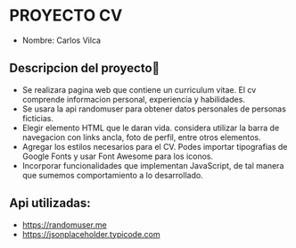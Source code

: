 # PROYECTO CV
- Nombre: Carlos Vilca

## Descripcion del proyecto:page_facing_up:

- Se realizara pagina web que contiene un curriculum vitae. El cv comprende informacion personal, experiencia y habilidades.
- Se usara la api randomuser para obtener datos personales de personas ficticias. 
- Elegir elemento HTML que le daran vida. considera utilizar la barra de navegacion con links ancla, foto de perfil, entre otros elementos.
- Agregar los estilos necesarios para el CV. Podes importar tipografias de Google Fonts y usar Font Awesome para los iconos.
- Incorporar funcionalidades que implementan JavaScript, de tal manera que sumemos comportamiento a lo desarrollado.

## Api utilizadas:
- https://randomuser.me
- https://jsonplaceholder.typicode.com